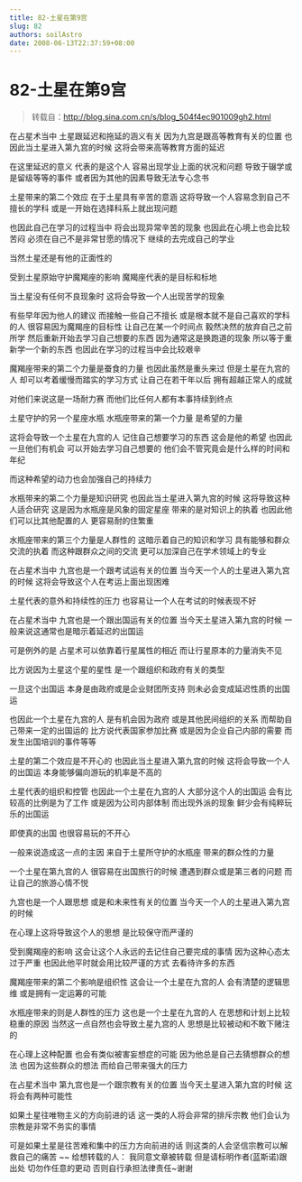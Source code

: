 ```yaml
---
title: 82-土星在第9宫
slug: 82
authors: soilAstro
date: 2008-06-13T22:37:59+08:00
---
```

# 82-土星在第9宫

> 转载自：http://blog.sina.com.cn/s/blog_504f4ec901009gh2.html

在占星术当中
土星跟延迟和拖延的涵义有关
因为九宫是跟高等教育有关的位置
也因此当土星进入第九宫的时候
这将会带来高等教育方面的延迟


在这里延迟的意义
代表的是这个人
容易出现学业上面的状况和问题
导致于辍学或是留级等等的事件
或者因为其他的因素导致无法专心念书


土星带来的第二个效应
在于土星具有辛苦的意涵
这将导致一个人容易念到自己不擅长的学科
或是一开始在选择科系上就出现问题


也因此自己在学习的过程当中
将会出现异常辛苦的现象
也因此在心境上也会比较苦闷
必须在自己不是非常甘愿的情况下
继续的去完成自己的学业


当然土星还是有他的正面性的


受到土星原始守护魔羯座的影响
魔羯座代表的是目标和标地


当土星没有任何不良现象时
这将会导致一个人出现苦学的现象


有些早年因为他人的建议
而接触一些自己不擅长
或是根本就不是自己喜欢的学科的人
很容易因为魔羯座的目标性
让自己在某一个时间点
毅然决然的放弃自己之前所学
然后重新开始去学习自己想要的东西
因为通常这是换跑道的现象
所以等于重新学一个新的东西
也因此在学习的过程当中会比较艰辛


魔羯座带来的第二个力量是蚕食的力量
也因此虽然是重头来过
但是土星在九宫的人
却可以考着缓慢而踏实的学习方式
让自己在若干年以后
拥有超越正常人的成就


对他们来说这是一场耐力赛
而他们比任何人都有本事持续到终点


土星守护的另一个星座水瓶
水瓶座带来的第一个力量
是希望的力量


这将会导致一个土星在九宫的人
记住自己想要学习的东西
这会是他的希望
也因此一旦他们有机会
可以开始去学习自己想要的
他们会不管究竟会是什么样的时间和年纪


而这种希望的动力也会加强自己的持续力


水瓶带来的第二个力量是知识研究
也因此当土星进入第九宫的时候
这将导致这种人适合研究
这是因为水瓶座是风象的固定星座
带来的是对知识上的执着
也因此他们可以比其他配置的人
更容易耐的住繁重


水瓶座带来的第三个力量是人群性的
这暗示着自己的知识和学习
具有能够和群众交流的执着
而这种跟群众之间的交流
更可以加深自己在学术领域上的专业


在占星术当中
九宫也是一个跟考试运有关的位置
当今天一个人的土星进入第九宫的时候
这将会导致这个人在考运上面出现困难


土星代表的意外和持续性的压力
也容易让一个人在考试的时候表现不好


在占星术当中
九宫也是一个跟出国运有关的位置
当今天土星进入第九宫的时候
一般来说这通常也是暗示着延迟的出国运


可是例外的是
占星术可以依靠着行星属性的相近
而让行星原本的力量消失不见


比方说因为土星这个星的星性
是一个跟组织和政府有关的类型


一旦这个出国运
本身是由政府或是企业财团所支持
则未必会变成延迟性质的出国运


也因此一个土星在九宫的人
是有机会因为政府
或是其他民间组织的关系
而帮助自己带来一定的出国运的
比方说代表国家参加比赛
或是因为企业自己内部的需要
而发生出国培训的事件等等


土星的第二个效应是不开心的
也因此当土星进入第九宫的时候
这将会导致一个人的出国运
本身能够偏向游玩的机率是不高的


土星代表的组织和控管
也因此一个土星在九宫的人
大部分这个人的出国运
会有比较高的比例是为了工作
或是因为公司内部体制
而出现外派的现象
鲜少会有纯粹玩乐的出国运


即使真的出国
也很容易玩的不开心


一般来说造成这一点的主因
来自于土星所守护的水瓶座
带来的群众性的力量


一个土星在第九宫的人
很容易在出国旅行的时候
遭遇到群众或是第三者的问题
而让自己的旅游心情不悦


九宫也是一个人跟思想
或是和未来性有关的位置
当今天一个人的土星进入第九宫的时候


在心理上这将导致这个人的思想
是比较保守而严谨的


受到魔羯座的影响
这会让这个人永远的去记住自己要完成的事情
因为这种心态太过于严重
也因此他平时就会用比较严谨的方式
去看待许多的东西


魔羯座带来的第二个影响是组织性
这会让一个土星在九宫的人
会有清楚的逻辑思维
或是拥有一定运筹的可能


水瓶座带来的则是人群性的压力
这也是一个土星在九宫的人
在思想和计划上比较稳重的原因
当然这一点自然也会导致土星九宫的人
思想是比较被动和不敢下赌注的


在心理上这种配置
也会有类似被害妄想症的可能
因为他总是自己去猜想群众的想法
也因为这些群众的想法
而给自己带来强大的压力


在占星术当中
第九宫也是一个跟宗教有关的位置
当今天土星进入第九宫的时候
这将会有两种可能性


如果土星往唯物主义的方向前进的话
这一类的人将会非常的排斥宗教
他们会认为宗教是非常不务实的事情


可是如果土星是往苦难和集中的压力方向前进的话
则这类的人会坚信宗教可以解救自己的痛苦
~~
给想转载的人：
我同意文章被转载
但是请标明作者(蓝斯诺)跟出处
切勿作任意的更动
否则自行承担法律责任~谢谢


 


  
